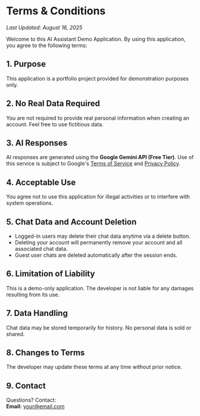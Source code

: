 # Terms & Conditions

_Last Updated: August 16, 2025_

Welcome to this AI Assistant Demo Application. By using this application, you agree to the following terms:

## 1. Purpose
This application is a portfolio project provided for demonstration purposes only.

## 2. No Real Data Required
You are not required to provide real personal information when creating an account. Feel free to use fictitious data.

## 3. AI Responses
AI responses are generated using the **Google Gemini API (Free Tier)**. Use of this service is subject to Google's [Terms of Service](https://policies.google.com/terms) and [Privacy Policy](https://policies.google.com/privacy).

## 4. Acceptable Use
You agree not to use this application for illegal activities or to interfere with system operations.

## 5. Chat Data and Account Deletion
- Logged-in users may delete their chat data anytime via a delete button.
- Deleting your account will permanently remove your account and all associated chat data.
- Guest user chats are deleted automatically after the session ends.

## 6. Limitation of Liability
This is a demo-only application. The developer is not liable for any damages resulting from its use.

## 7. Data Handling
Chat data may be stored temporarily for history. No personal data is sold or shared.

## 8. Changes to Terms
The developer may update these terms at any time without prior notice.

## 9. Contact
Questions? Contact:  
**Email:** your@email.com
